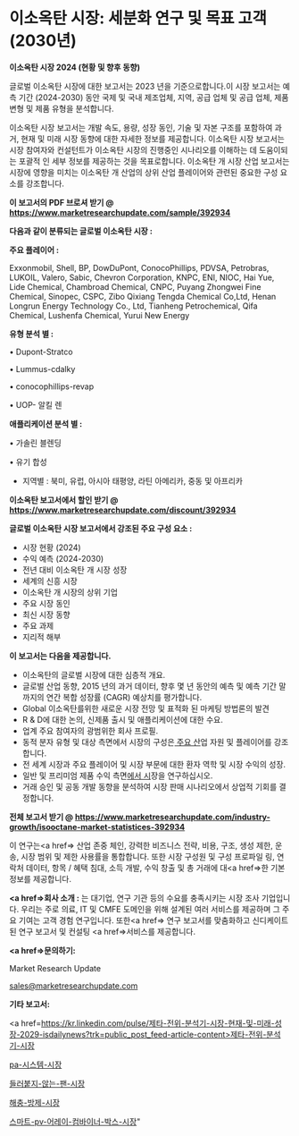 # 이소옥탄 시장: 세분화 연구 및 목표 고객(2030년)

<strong>이소옥탄 시장 2024 (현황 및 향후 동향)</strong>

글로벌 이소옥탄 시장에 대한 보고서는 2023 년을 기준으로합니다.이 시장 보고서는 예측 기간 (2024-2030) 동안 국제 및 국내 제조업체, 지역, 공급 업체 및 공급 업체, 제품 변형 및 제품 유형을 분석합니다.

이소옥탄 시장 보고서는 개발 속도, 용량, 성장 동인, 기술 및 자본 구조를 포함하여 과거, 현재 및 미래 시장 동향에 대한 자세한 정보를 제공합니다. 이소옥탄 시장 보고서는 시장 참여자와 컨설턴트가 이소옥탄 시장의 진행중인 시나리오를 이해하는 데 도움이되는 포괄적 인 세부 정보를 제공하는 것을 목표로합니다. 이소옥탄 개 시장 산업 보고서는 시장에 영향을 미치는 이소옥탄 개 산업의 상위 산업 플레이어와 관련된 중요한 구성 요소를 강조합니다.



<strong>이 보고서의 PDF 브로셔 받기 @ <a href=https://www.marketresearchupdate.com/sample/392934>https://www.marketresearchupdate.com/sample/392934</a></strong>



<strong>다음과 같이 분류되는 글로벌 이소옥탄 시장 :</strong>



<strong>주요 플레이어 :</strong>

Exxonmobil, Shell, BP, DowDuPont, ConocoPhillips, PDVSA, Petrobras, LUKOIL, Valero, Sabic, Chevron Corporation, KNPC, ENI, NIOC, Hai Yue, Lide Chemical, Chambroad Chemical, CNPC, Puyang Zhongwei Fine Chemical, Sinopec, CSPC, Zibo Qixiang Tengda Chemical Co,Ltd, Henan Longrun Energy Technology Co., Ltd, Tianheng Petrochemical, Qifa Chemical, Lushenfa Chemical, Yurui New Energy



<strong>유형 분석 별 :</strong>

• Dupont-Stratco

• Lummus-cdalky

• conocophillips-revap

• UOP- 알킬 렌



<strong>애플리케이션 분석 별 :</strong>

• 가솔린 블렌딩

• 유기 합성

<ul>
  <li>지역별 : 북미, 유럽, 아시아 태평양, 라틴 아메리카, 중동 및 아프리카</li>
</ul>


<strong>이소옥탄 보고서에서 할인 받기 @ <a href=https://www.marketresearchupdate.com/discount/392934>https://www.marketresearchupdate.com/discount/392934</a></strong>



<strong>글로벌 이소옥탄 시장 보고서에서 강조된 주요 구성 요소 :</strong>
<ul>
  <li>시장 현황 (2024)</li>
  <li>수익 예측 (2024-2030)</li>
  <li>전년 대비 이소옥탄 개 시장 성장</li>
  <li>세계의 신흥 시장</li>
  <li>이소옥탄 개 시장의 상위 기업</li>
  <li>주요 시장 동인</li>
  <li>최신 시장 동향</li>
  <li>주요 과제</li>
  <li>지리적 해부</li>
</ul>


<strong>이 보고서는 다음을 제공합니다.</strong>
<ul>
  <li>이소옥탄의 글로벌 시장에 대한 심층적 개요.</li>
  <li>글로벌 산업 동향, 2015 년의 과거 데이터, 향후 몇 년 동안의 예측 및 예측 기간 말까지의 연간 복합 성장률 (CAGR) 예상치를 평가합니다.</li>
  <li>Global 이소옥탄를위한 새로운 시장 전망 및 표적화 된 마케팅 방법론의 발견</li>
  <li>R &amp; D에 대한 논의, 신제품 출시 및 애플리케이션에 대한 수요.</li>
  <li>업계 주요 참여자의 광범위한 회사 프로필.</li>
  <li>동적 분자 유형 및 대상 측면에서 시장의 구성은<a href=> 주요 산</a>업 자원 및 플레이어를 강조합니다.</li>
  <li>전 세계 시장과 주요 플레이어 및 시장 부문에 대한 환자 역학 및 시장 수익의 성장.</li>
  <li>일반 및 프리미엄 제품 수익 측면<a href=>에서 시</a>장을 연구하십시오.</li>
  <li>거래 승인 및 공동 개발 동향을 분석하여 시장 판매 시나리오에서 상업적 기회를 결정합니다.</li>
</ul>



<strong>전체 보고서 받기 @ <a href=https://www.marketresearchupdate.com/industry-growth/isooctane-market-statistices-392934>https://www.marketresearchupdate.com/industry-growth/isooctane-market-statistices-392934</a></strong>

이 연구는<a href=> 산업 존중</a> 체인, 강력한 비즈니스 전략, 비용, 구조, 생성 제한, 운송, 시장 범위 및 제한 사용률을 통합합니다. 또한 시장 구성원 및 구성 프로파일 링, 연락처 데이터, 항목 / 혜택 침대, 소득 개발, 수익 창출 및 총 거래에 대<a href=>한 기본 </a>정보를 제공합니다.



<strong><a href=>회사 소</a>개 :</strong>
는 대기업, 연구 기관 등의 수요를 충족시키는 시장 조사 기업입니다. 우리는 주로 의료, IT 및 CMFE 도메인을 위해 설계된 여러 서비스를 제공하며 그 주요 기여는 고객 경험 연구입니다. 또한<a href=> 연구 보</a>고서를 맞춤화하고 신디케이트 된 연구 보고서 및 컨설팅 <a href=>서비스</a>를 제공합니다.



<strong><a href=>문의하기:</a></strong>

Market Research Update

sales@marketresearchupdate.com



<strong>기타 보고서:</strong>

<a href=https://kr.linkedin.com/pulse/제타-전위-분석기-시장-현재-및-미래-성장-2029-isdailynews?trk=public_post_feed-article-content>제타-전위-분석기-시장</a>

<a href=https://www.linkedin.com/pulse/pa-시스템-시장-규모-및-성장-2023-consumer-connection-chronicles-24-/>pa-시스템-시장</a>

<a href=https://www.linkedin.com/pulse/들러붙지-않는-팬-시장-경쟁-분석-및-성장-잠재력-2029-consumer-connection-compendium-ana-bfktf/>들러붙지-않는-팬-시장</a>

<a href=https://www.linkedin.com/pulse/해충-방제-시장-진입-전략-및-위험-평가2029년-consumer-connection-chronicles-24--2dxsf/>해충-방제-시장</a>

<a href=https://www.linkedin.com/pulse/스마트-pv-어레이-컴바이너-박스-시장-진입-전략-및-위험-평가2030년-h1a6c/>스마트-pv-어레이-컴바이너-박스-시장</a>"
